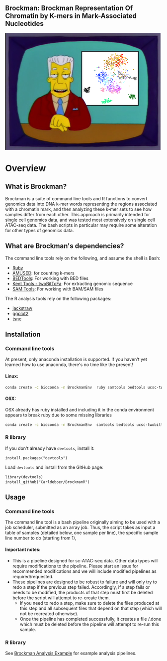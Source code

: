 ## Brockman: Brockman Representation Of Chromatin by K-mers in Mark-Associated Nucleotides
![Kenny B](/images/g4160.png)

# Overview
## What is Brockman?
Brockman is a suite of command line tools and R functions to convert genomics data into DNA k-mer words representing the regions associated with a chromatin mark, and then analyzing these k-mer sets to see how samples differ from each other.
This approach is primarily intended for single cell genomics data, and was tested most extensively on single cell ATAC-seq data. The bash scripts in particular may require some alteration for other types of genomics data.

## What are Brockman's dependencies?
The command line tools rely on the following, and assume the shell is Bash:
* [Ruby](https://www.ruby-lang.org/en/)
* [AMUSED](https://github.com/Carldeboer/AMUSED): for counting k-mers
* [BEDTools](http://bedtools.readthedocs.io/en/latest/): For working with BED files
* [Kent Tools - twoBitToFa](http://hgdownload.soe.ucsc.edu/admin/exe/linux.x86_64/): For extracting genomic sequence
* [SAM Tools](http://samtools.sourceforge.net/): For working with BAM/SAM files

The R analysis tools rely on the following packages:
* [jackstraw](https://cran.r-project.org/web/packages/jackstraw/jackstraw.pdf)
* [ggplot2](https://cran.r-project.org/web/packages/ggplot2/ggplot2.pdf)
* [tsne](https://cran.r-project.org/web/packages/tsne/tsne.pdf)

## Installation

### Command line tools

At present, only anaconda installation is supported. If you haven't yet learned how to use anaconda, there's no time like the present!
#### Linux:
```bash
conda create -c bioconda -n BrockmanEnv  ruby samtools bedtools ucsc-twobittofa bowtie2 amused trimmomatic brockman
```
#### OSX:
OSX already has ruby installed and including it in the conda environment appears to break ruby due to some missing libraries
```bash
conda create -c bioconda -n BrockmanEnv  samtools bedtools ucsc-twobittofa bowtie2 amused trimmomatic brockman
```

### R library

If you don't already have `devtools`, install it:
```
install.packages("devtools")
```

Load `devtools` and install from the GitHub page:

```
library(devtools)
install_github("Carldeboer/BrockmanR")
```


## Usage

### Command line tools
The command line tool is a bash pipeline originally aiming to be used with a job scheduler, submitted as an array job. Thus, the script takes as input a table of samples (detailed below, one sample per line), the specific sample line number to do (starting from 1), 

#### Important notes:
* This is a pipeline designed for sc-ATAC-seq data.  Other data types will require modifications to the pipeline.  Please start an issue for recommended modifications and we will include modified pipelines as required/requested.
* These pipelines are designed to be robust to failure and will only try to redo a step if the previous step failed. Accordingly, if a step fails or needs to be modified, the products of that step must first be deleted before the script will attempt to re-create them.
  * If you need to redo a step, make sure to delete the files produced at this step and all subsequent files that depend on that step (which will not be recreated otherwise).
  * Once the pipeline has completed successfully, it creates a file <tempDir>/<sampleID>.done which must be deleted before the pipeline will attempt to re-run this sample.


### R library
See [Brockman Analysis Example](brockman_example.md) for example analysis pipelines.
